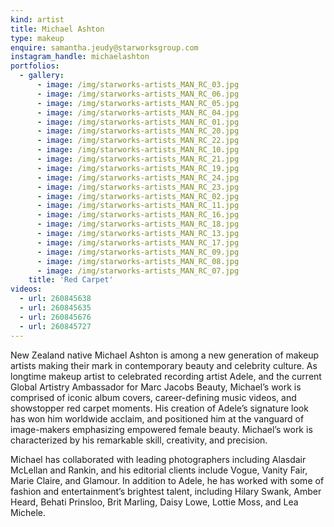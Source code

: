 ```yaml
---
kind: artist
title: Michael Ashton
type: makeup
enquire: samantha.jeudy@starworksgroup.com
instagram_handle: michaelashton
portfolios:
  - gallery:
      - image: /img/starworks-artists_MAN_RC_03.jpg
      - image: /img/starworks-artists_MAN_RC_06.jpg
      - image: /img/starworks-artists_MAN_RC_05.jpg
      - image: /img/starworks-artists_MAN_RC_04.jpg
      - image: /img/starworks-artists_MAN_RC_01.jpg
      - image: /img/starworks-artists_MAN_RC_20.jpg
      - image: /img/starworks-artists_MAN_RC_22.jpg
      - image: /img/starworks-artists_MAN_RC_10.jpg
      - image: /img/starworks-artists_MAN_RC_21.jpg
      - image: /img/starworks-artists_MAN_RC_19.jpg
      - image: /img/starworks-artists_MAN_RC_24.jpg
      - image: /img/starworks-artists_MAN_RC_23.jpg
      - image: /img/starworks-artists_MAN_RC_02.jpg
      - image: /img/starworks-artists_MAN_RC_11.jpg
      - image: /img/starworks-artists_MAN_RC_16.jpg
      - image: /img/starworks-artists_MAN_RC_18.jpg
      - image: /img/starworks-artists_MAN_RC_13.jpg
      - image: /img/starworks-artists_MAN_RC_17.jpg
      - image: /img/starworks-artists_MAN_RC_09.jpg
      - image: /img/starworks-artists_MAN_RC_08.jpg
      - image: /img/starworks-artists_MAN_RC_07.jpg
    title: 'Red Carpet'
videos:
  - url: 260845638
  - url: 260845635
  - url: 260845676
  - url: 260845727
---
```

New Zealand native Michael Ashton is among a new generation of makeup artists making their mark in contemporary beauty and celebrity culture. As longtime makeup artist to celebrated recording artist Adele, and the current Global Artistry Ambassador for Marc Jacobs Beauty, Michael’s work is comprised of iconic album covers, career-defining music videos, and showstopper red carpet moments. His creation of Adele’s signature look has won him worldwide acclaim, and positioned him at the vanguard of image-makers emphasizing empowered female beauty. Michael’s work is characterized by his remarkable skill, creativity, and precision.

Michael has collaborated with leading photographers including Alasdair McLellan and Rankin, and his editorial clients include Vogue, Vanity Fair, Marie Claire, and Glamour. In addition to Adele, he has worked with some of fashion and entertainment’s brightest talent, including Hilary Swank, Amber Heard, Behati Prinsloo, Brit Marling, Daisy Lowe, Lottie Moss, and Lea Michele.
